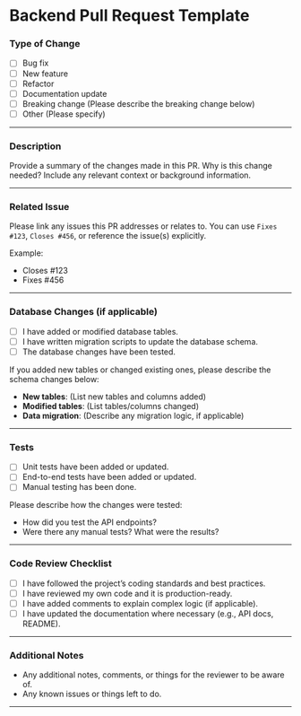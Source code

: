 # Backend Pull Request Template

### Type of Change

- [ ] Bug fix
- [ ] New feature
- [ ] Refactor
- [ ] Documentation update
- [ ] Breaking change (Please describe the breaking change below)
- [ ] Other (Please specify)

---

### Description

Provide a summary of the changes made in this PR. Why is this change needed? Include any relevant context or background information.

---

### Related Issue

Please link any issues this PR addresses or relates to. You can use `Fixes #123`, `Closes #456`, or reference the issue(s) explicitly.

Example:
- Closes #123
- Fixes #456

---

### Database Changes (if applicable)

- [ ] I have added or modified database tables.
- [ ] I have written migration scripts to update the database schema.
- [ ] The database changes have been tested.

If you added new tables or changed existing ones, please describe the schema changes below:
- **New tables**: (List new tables and columns added)
- **Modified tables**: (List tables/columns changed)
- **Data migration**: (Describe any migration logic, if applicable)

---

### Tests

- [ ] Unit tests have been added or updated.
- [ ] End-to-end tests have been added or updated.
- [ ] Manual testing has been done.

Please describe how the changes were tested:
- How did you test the API endpoints?
- Were there any manual tests? What were the results?

---

### Code Review Checklist

- [ ] I have followed the project’s coding standards and best practices.
- [ ] I have reviewed my own code and it is production-ready.
- [ ] I have added comments to explain complex logic (if applicable).
- [ ] I have updated the documentation where necessary (e.g., API docs, README).

---

### Additional Notes

- Any additional notes, comments, or things for the reviewer to be aware of.
- Any known issues or things left to do.

---
